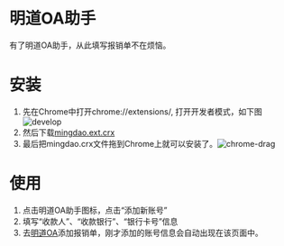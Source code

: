 明道OA助手
===

有了明道OA助手，从此填写报销单不在烦恼。

安装
===

1. 先在Chrome中打开chrome://extensions/, 打开开发者模式，如下图<img src="http://img01.taobaocdn.com/imgextra/i1/581166664/TB2gof_apXXXXbCXpXXXXXXXXXX_!!581166664.png" alt=" develop"/>
2. 然后下载[mingdao.ext.crx](https://github.com/jiacai2050/mingdao.ext/raw/master/mingdao.ext.crx)
3. 最后把mingdao.crx文件拖到Chrome上就可以安装了。<img src="http://img03.taobaocdn.com/imgextra/i3/581166664/TB2rBMEapXXXXb1XpXXXXXXXXXX_!!581166664.jpg" alt=" chrome-drag"/>

使用
===

1. 点击明道OA助手图标，点击“添加新账号”
2. 填写“收款人”、“收款银行”、“银行卡号”信息
3. 去[明道OA](http://oa.mingdao.com/platform/desktop)添加报销单，刚才添加的账号信息会自动出现在该页面中。
